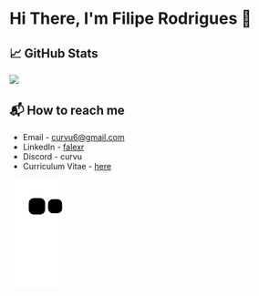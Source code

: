 # Hi There, I'm Filipe Rodrigues 👋
<!--
## 💻 Most used Languages
<img width=400 src="https://github-readme-stats.vercel.app/api/top-langs/?username=curvu&layout=compact&langs_count=7&theme=dracula&hide=css,html,makefile"/>
-->

## 📈 GitHub Stats
<img src = "https://github-readme-streak-stats.herokuapp.com?user=curvu&theme=dracula&hide_border=true" width = 400>

## 📬 How to reach me
- Email - [curvu6@gmail.com](mailto:curvu6@gmail.com)
- LinkedIn - [falexr](https://www.linkedin.com/in/falexr/)
- Discord - curvu
- Curriculum Vitae - [here](./imgs/curriculum_vitae.pdf)

<picture>
  <source media="(prefers-color-scheme: dark)" srcset="https://raw.githubusercontent.com/curvu/curvu/output/github-contribution-grid-snake-dark.svg">
  <source media="(prefers-color-scheme: light)" srcset="https://raw.githubusercontent.com/curvu/curvu/output/github-contribution-grid-snake.svg">
  <img alt="github contribution grid snake animation" src="https://raw.githubusercontent.com/curvu/curvu/output/github-contribution-grid-snake.svg">
</picture>
